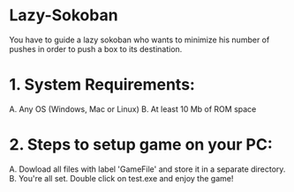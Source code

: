 # Lazy-Sokoban

You have to guide a lazy sokoban who wants to minimize his number of pushes in order to push a box to its destination.
# 1. System Requirements:

A. Any OS (Windows, Mac or Linux) B. At least 10 Mb of ROM space
# 2. Steps to setup game on your PC:

A. Dowload all files with label 'GameFile' and store it in a separate directory. B. You're all set. Double click on test.exe and enjoy the game!
